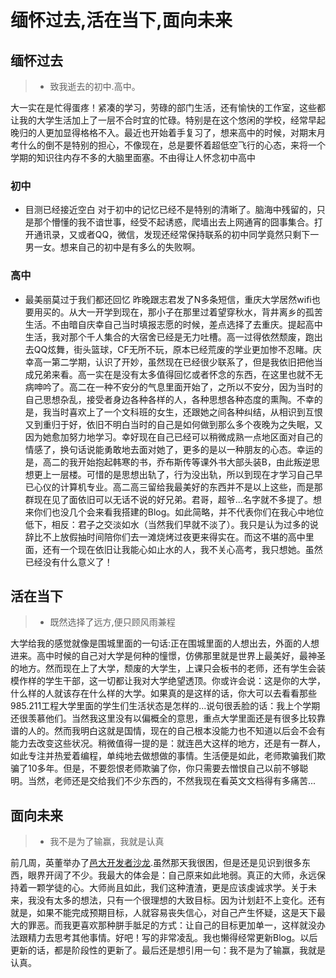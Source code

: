 # 缅怀过去,活在当下,面向未来

## 缅怀过去
>* 致我逝去的初中.高中。

大一实在是忙得蛋疼！紧凑的学习，劳碌的部门生活，还有愉快的工作室，这些都让我的大学生活加上了一层不合时宜的忙碌。特别是在这个悠闲的学校，经常早起晚归的人更加显得格格不入。最近也开始着手复习了，想来高中的时候，对期末月考什么的倒不是特别的担心，不像现在，总是要怀着超低空飞行的心态，来将一个学期的知识往内存不多的大脑里面塞。不由得让人怀念初中高中

### 初中
* 目测已经接近空白
对于初中的记忆已经不是特别的清晰了。脑海中残留的，只是那个懵懂的我不谙世事，经受不起诱惑，爬墙出去上网通宵的囧事集合。打开通讯录，又或者QQ，微信，发现还经常保持联系的初中同学竟然只剩下一男一女。想来自己的初中是有多么的失败啊。

### 高中
* 最美丽莫过于我们都还回忆
昨晚跟志君发了N多条短信，重庆大学居然wifi也要用买的。从大一开学到现在，那小子在那里过着望穿秋水，背井离乡的孤苦生活。不由暗自庆幸自己当时填报志愿的时候，差点选择了去重庆。提起高中生活，我对那个千人集合的大宿舍已经是无力吐槽。高一过得依然颓废，跑出去QQ炫舞，街头篮球，CF无所不玩，原本已经荒废的学业更加惨不忍睹。庆幸高一第二学期，认识了开妙，虽然现在已经很少联系了，但是我依旧把他当成兄弟来看。高一实在是没有太多值得回忆或者怀念的东西，在这里也就不无病呻吟了。高二在一种不安分的气息里面开始了，之所以不安分，因为当时的自己思想杂乱，接受者身边各种各样的人，各种思想各种态度的熏陶。不幸的是，我当时喜欢上了一个文科班的女生，还跟她之间各种纠结，从相识到互恨又到重归于好，依旧不明白当时的自己是如何做到那么多个夜晚为之失眠，又因为她愈加努力地学习。幸好现在自己已经可以稍微成熟一点地区面对自己的情感了，换句话说能勇敢地去面对她了，更多的是以一种朋友的心态。幸运的是，高二的我开始抱起韩寒的书，乔布斯传等课外书大部头装B，由此叛逆思想更上一层楼。可惜的是思想出轨了，行为没出轨，所以到现在才学习自己早已心仪的计算机专业。高二高三留给我最美好的东西并不是以上这些，而是那群现在见了面依旧可以无话不说的好兄弟。君哥，超爷...名字就不多提了。想来你们也没几个会来看我搭建的Blog。如此简略，并不代表你们在我心中地位低下，相反：君子之交淡如水（当然我们早就不淡了）。我只是认为过多的说辞比不上放假抽时间陪你们去一滩烧烤过夜更来得实在。而这不堪的高中里面，还有一个现在依旧让我能心如止水的人，我不关心高考，我只想她。虽然已经没有什么意义了！

## 活在当下

>* 既然选择了远方,便只顾风雨兼程

大学给我的感觉就像是围城里面的一句话:正在围城里面的人想出去，外面的人想进来。高中时候的自己对大学是何种的憧憬，仿佛那里就是世界上最美好，最神圣的地方。然而现在上了大学，颓废的大学生，上课只会板书的老师，还有学生会装模作样的学生干部，这一切都让我对大学绝望透顶。你或许会说：这是你的大学，什么样的人就该存在什么样的大学。如果真的是这样的话，你大可以去看看那些985.211工程大学里面的学生们生活状态是怎样的...说句很丢脸的话：我上个学期还很羡慕他们。当然我这里没有以偏概全的意思，重点大学里面还是有很多比较靠谱的人的。然而我明白这就是国情，现在的自己根本没能力也不知道以后会不会有能力去改变这些状况。稍微值得一提的是：就连邑大这样的地方，还是有一群人，如此专注并热爱着编程，单纯地去做想做的事情。生活便是如此，老师欺骗我们欺骗了10多年。但是，不要怨恨老师欺骗了你，你只需要去憎恨自己以前不够聪明。当然，老师还是交给我们不少东西的，不然我现在看英文文档得有多痛苦...



## 面向未来
>* 我不是为了输赢，我就是认真

前几周，英董举办了[邑大开发者沙龙][1].虽然那天我很困，但是还是见识到很多东西，眼界开阔了不少。我最大的体会是：自己原来如此地弱。真正的大师，永远保持着一颗学徒的心。大师尚且如此，我们这种渣渣，更是应该虔诚求学。关于未来，我没有太多的想法，只有一个很理想的大致目标。因为计划赶不上变化。还有就是，如果不能完成预期目标，人就容易丧失信心，对自己产生怀疑，这是天下最大的罪恶。而我更喜欢那种胼手胝足的方式：让自己的目标更加单一，这样就没办法跟精力去思考其他事情。好吧！写的非常凌乱。我也懒得经常更新Blog。以后更新的话，都是阶段性的更新了。最后还是想引用一句：我不是为了输赢，我就是认真。


  [1]: http://jacsonlee.github.io/Blog/?Diary/wyu-dev-conf